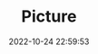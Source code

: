 ---
weight: 1
images:
- /images/edited/88.jpeg
title: Picture
date: 2022-10-24 22:59:53
tags:
- luminar
- work
---